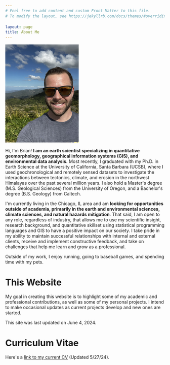 ```yaml
---
# Feel free to add content and custom Front Matter to this file.
# To modify the layout, see https://jekyllrb.com/docs/themes/#overriding-theme-defaults

layout: page
title: About Me
---
```


![headshot image](./Images/Headshot_3_10.png)

Hi, I'm Brian! <b>I am an earth scientist specializing in quantitative geomorphology, geographical information systems (GIS), and environmental data analysis.</b> Most recently, I graduated with my Ph.D. in Earth Science at the University of California, Santa Barbara (UCSB), where I used geochronological and remotely sensed datasets to investigate the interactions between tectonics, climate, and erosion in the northwest Himalayas over the past several million years. I also hold a Master's degree (M.S. Geological Sciences) from the University of Oregon, and a Bachelor's degree (B.S. Geology) from Caltech.

I'm currently living in the Chicago, IL area and am <b>looking for opportunities outside of academia, primarily in the earth and environmental sciences, climate sciences, and natural hazards mitigation</b>. That said, I am open to any role, regardless of industry, that allows me to use my scientific insight, research background, and quantitative skillset using statistical programming languages and GIS to have a positive impact on our society. I take pride in my ability to maintain successful relationships with internal and external clients, receive and implement constructive feedback, and take on challenges that help me learn and grow as a professional.

 Outside of my work, I enjoy running, going to baseball games, and spending time with my pets.
 
# This Website
My goal in creating this website is to highlight some of my academic and professional contributions, as well as some of my personal projects. I intend to make occasional updates as current projects develop and new ones are started. 

This site was last updated on June 4, 2024.

# Curriculum Vitae
Here's a [link to my current CV](https://drive.google.com/file/d/1WAA_2j8iorpH5LVjOMU9o_fHrv5mhNdg/view?usp=sharing) (Updated 5/27/24).
